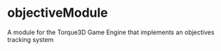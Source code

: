 # objectiveModule
A module for the Torque3D Game Engine that implements an objectives tracking system
